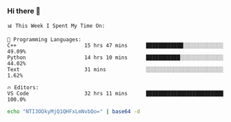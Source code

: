 ### Hi there 👋

<!--START_SECTION:waka-->
```text
📊 This Week I Spent My Time On: 

💬 Programming Languages: 
C++                      15 hrs 47 mins      ████████████░░░░░░░░░░░░░   49.09% 
Python                   14 hrs 10 mins      ███████████░░░░░░░░░░░░░░   44.02% 
Text                     31 mins             ░░░░░░░░░░░░░░░░░░░░░░░░░   1.62%

🔥 Editors: 
VS Code                  32 hrs 11 mins      █████████████████████████   100.0%
```


<!--END_SECTION:waka-->

```bash
echo "NTI3ODkyMjQ1QHFxLmNvbQo=" | base64 -d
```
